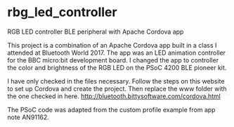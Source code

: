 # rbg_led_controller
RGB LED controller BLE peripheral with Apache Cordova app

This project is a combination of an Apache Cordova app built in a class I attended at Bluetooth World 2017. 
The app was an LED animation controller for the BBC micro:bit development board. I changed the app to controller
the color and brightness of the RGB LED on the PSoC 4200 BLE pioneer kit. 

I have only checked in the files necessary. Follow the steps on this website to set up Cordova and create the
project. Then replace the www folder with the one checked in here.
http://bluetooth.bittysoftware.com/cordova.html


The PSoC code was adapted from the custom profile example from app note AN91162.